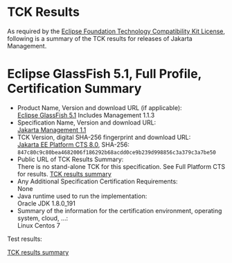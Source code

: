 TCK Results
===========

As required by the
[Eclipse Foundation Technology Compatibility Kit License](https://www.eclipse.org/legal/tck.php),
following is a summary of the TCK results for releases of Jakarta Management.

# Eclipse GlassFish 5.1, Full Profile, Certification Summary

- Product Name, Version and download URL (if applicable): <br/>
  [Eclipse GlassFish 5.1](https://www.eclipse.org/downloads/download.php?file=/glassfish/glassfish-5.1.0.zip)
  Includes Management 1.1.3
- Specification Name, Version and download URL: <br/>
  [Jakarta Management 1.1](https://jakarta.ee/specifications/management/1.1/)
- TCK Version, digital SHA-256 fingerprint and download URL: <br/>
  [Jakarta EE Platform CTS 8.0](https://download.eclipse.org/jakartaee/full-profile/8/eclipse-jakartaeetck-8.0.0.zip), SHA-256: `847c80c9c80bea4682006f186292b68acdd0ce9b239d998856c3a379c3a7be50`
- Public URL of TCK Results Summary: <br/>
  There is no stand-alone TCK for this specification. See Full Platform CTS for results.
  [TCK results summary](https://eclipse-ee4j.github.io/glassfish/certifications/jakarta-full-profile/8.0/TCK-Results)
- Any Additional Specification Certification Requirements: <br/>
  None
- Java runtime used to run the implementation: <br/>
  Oracle JDK 1.8.0_191
- Summary of the information for the certification environment, operating system, cloud, ...: <br/>
  Linux Centos 7


Test results:

[TCK results summary](https://eclipse-ee4j.github.io/glassfish/certifications/jakarta-full-profile/8.0/TCK-Results)
